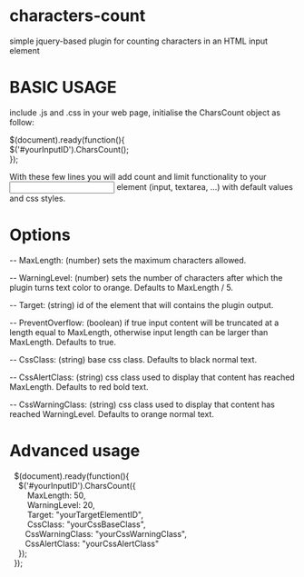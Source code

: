 # characters-count
simple jquery-based plugin for counting characters in an HTML input element
# BASIC USAGE
include .js and .css in your web page, initialise the CharsCount object as follow:


 $(document).ready(function(){   
   $('#yourInputID').CharsCount();      
 });  

With these few lines you will add count and limit functionality to your <input> element (input, textarea, ...) with default values and css styles.
# Options
-- MaxLength: (number) sets the maximum characters allowed.

-- WarningLevel: (number) sets the number of characters after which the plugin turns text color to orange. Defaults to MaxLength / 5.

-- Target: (string) id of the element that will contains the plugin output.

-- PreventOverflow: (boolean) if true input content will be truncated at a length equal to MaxLength, otherwise input length can be larger than MaxLength. Defaults to true.

-- CssClass: (string) base css class. Defaults to black normal text.

-- CssAlertClass: (string) css class used to display that content has reached MaxLength. Defaults to red bold text.

-- CssWarningClass: (string) css class used to display that content has reached WarningLevel. Defaults to orange normal text.

# Advanced usage


  $(document).ready(function(){  
    $('#yourInputID').CharsCount({  
        MaxLength: 50,  
        WarningLevel: 20,  
        Target: "yourTargetElementID",  
        CssClass: "yourCssBaseClass",  
        CssWarningClass: "yourCssWarningClass",  
        CssAlertClass: "yourCssAlertClass"  
    });  
  });  

